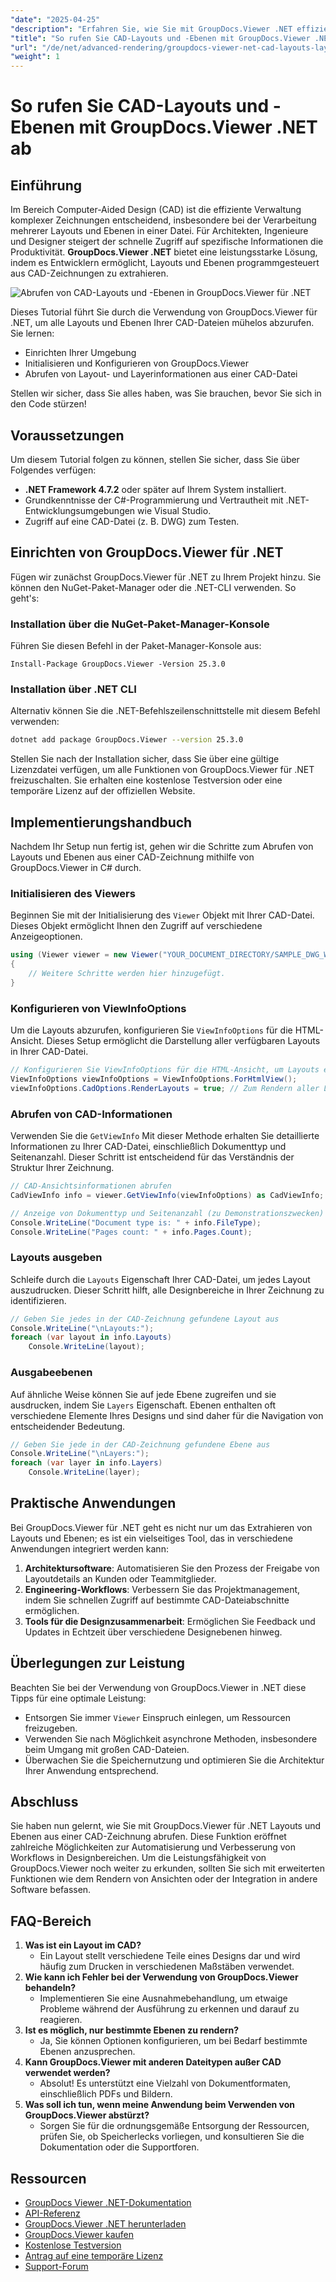 ```yaml
---
"date": "2025-04-25"
"description": "Erfahren Sie, wie Sie mit GroupDocs.Viewer .NET effizient Layouts und Ebenen aus CAD-Dateien abrufen und Ihren Design-Workflow mit dieser erweiterten Rendering-Bibliothek optimieren."
"title": "So rufen Sie CAD-Layouts und -Ebenen mit GroupDocs.Viewer .NET für ein effizientes Designmanagement ab"
"url": "/de/net/advanced-rendering/groupdocs-viewer-net-cad-layouts-layers-retrieval/"
"weight": 1
---
```


# So rufen Sie CAD-Layouts und -Ebenen mit GroupDocs.Viewer .NET ab
## Einführung
Im Bereich Computer-Aided Design (CAD) ist die effiziente Verwaltung komplexer Zeichnungen entscheidend, insbesondere bei der Verarbeitung mehrerer Layouts und Ebenen in einer Datei. Für Architekten, Ingenieure und Designer steigert der schnelle Zugriff auf spezifische Informationen die Produktivität. **GroupDocs.Viewer .NET** bietet eine leistungsstarke Lösung, indem es Entwicklern ermöglicht, Layouts und Ebenen programmgesteuert aus CAD-Zeichnungen zu extrahieren.

![Abrufen von CAD-Layouts und -Ebenen in GroupDocs.Viewer für .NET](/viewer/advanced-rendering/retrieve-cad-layouts-layers-img.png)

Dieses Tutorial führt Sie durch die Verwendung von GroupDocs.Viewer für .NET, um alle Layouts und Ebenen Ihrer CAD-Dateien mühelos abzurufen. Sie lernen:
- Einrichten Ihrer Umgebung
- Initialisieren und Konfigurieren von GroupDocs.Viewer
- Abrufen von Layout- und Layerinformationen aus einer CAD-Datei

Stellen wir sicher, dass Sie alles haben, was Sie brauchen, bevor Sie sich in den Code stürzen!
## Voraussetzungen
Um diesem Tutorial folgen zu können, stellen Sie sicher, dass Sie über Folgendes verfügen:
- **.NET Framework 4.7.2** oder später auf Ihrem System installiert.
- Grundkenntnisse der C#-Programmierung und Vertrautheit mit .NET-Entwicklungsumgebungen wie Visual Studio.
- Zugriff auf eine CAD-Datei (z. B. DWG) zum Testen.
## Einrichten von GroupDocs.Viewer für .NET
Fügen wir zunächst GroupDocs.Viewer für .NET zu Ihrem Projekt hinzu. Sie können den NuGet-Paket-Manager oder die .NET-CLI verwenden. So geht's:
### Installation über die NuGet-Paket-Manager-Konsole
Führen Sie diesen Befehl in der Paket-Manager-Konsole aus:
```plaintext
Install-Package GroupDocs.Viewer -Version 25.3.0
```
### Installation über .NET CLI
Alternativ können Sie die .NET-Befehlszeilenschnittstelle mit diesem Befehl verwenden:
```bash
dotnet add package GroupDocs.Viewer --version 25.3.0
```
Stellen Sie nach der Installation sicher, dass Sie über eine gültige Lizenzdatei verfügen, um alle Funktionen von GroupDocs.Viewer für .NET freizuschalten. Sie erhalten eine kostenlose Testversion oder eine temporäre Lizenz auf der offiziellen Website.
## Implementierungshandbuch
Nachdem Ihr Setup nun fertig ist, gehen wir die Schritte zum Abrufen von Layouts und Ebenen aus einer CAD-Zeichnung mithilfe von GroupDocs.Viewer in C# durch.
### Initialisieren des Viewers
Beginnen Sie mit der Initialisierung des `Viewer` Objekt mit Ihrer CAD-Datei. Dieses Objekt ermöglicht Ihnen den Zugriff auf verschiedene Anzeigeoptionen.
```csharp
using (Viewer viewer = new Viewer("YOUR_DOCUMENT_DIRECTORY/SAMPLE_DWG_WITH_LAYOUTS_AND_LAYERS"))
{
    // Weitere Schritte werden hier hinzugefügt.
}
```
### Konfigurieren von ViewInfoOptions
Um die Layouts abzurufen, konfigurieren Sie `ViewInfoOptions` für die HTML-Ansicht. Dieses Setup ermöglicht die Darstellung aller verfügbaren Layouts in Ihrer CAD-Datei.
```csharp
// Konfigurieren Sie ViewInfoOptions für die HTML-Ansicht, um Layouts einzuschließen
ViewInfoOptions viewInfoOptions = ViewInfoOptions.ForHtmlView();
viewInfoOptions.CadOptions.RenderLayouts = true; // Zum Rendern aller Layouts festlegen
```
### Abrufen von CAD-Informationen
Verwenden Sie die `GetViewInfo` Mit dieser Methode erhalten Sie detaillierte Informationen zu Ihrer CAD-Datei, einschließlich Dokumenttyp und Seitenanzahl. Dieser Schritt ist entscheidend für das Verständnis der Struktur Ihrer Zeichnung.
```csharp
// CAD-Ansichtsinformationen abrufen
CadViewInfo info = viewer.GetViewInfo(viewInfoOptions) as CadViewInfo;

// Anzeige von Dokumenttyp und Seitenanzahl (zu Demonstrationszwecken)
Console.WriteLine("Document type is: " + info.FileType);
Console.WriteLine("Pages count: " + info.Pages.Count);
```
### Layouts ausgeben
Schleife durch die `Layouts` Eigenschaft Ihrer CAD-Datei, um jedes Layout auszudrucken. Dieser Schritt hilft, alle Designbereiche in Ihrer Zeichnung zu identifizieren.
```csharp
// Geben Sie jedes in der CAD-Zeichnung gefundene Layout aus
Console.WriteLine("\nLayouts:");
foreach (var layout in info.Layouts)
    Console.WriteLine(layout);
```
### Ausgabeebenen
Auf ähnliche Weise können Sie auf jede Ebene zugreifen und sie ausdrucken, indem Sie `Layers` Eigenschaft. Ebenen enthalten oft verschiedene Elemente Ihres Designs und sind daher für die Navigation von entscheidender Bedeutung.
```csharp
// Geben Sie jede in der CAD-Zeichnung gefundene Ebene aus
Console.WriteLine("\nLayers:");
foreach (var layer in info.Layers)
    Console.WriteLine(layer);
```
## Praktische Anwendungen
Bei GroupDocs.Viewer für .NET geht es nicht nur um das Extrahieren von Layouts und Ebenen; es ist ein vielseitiges Tool, das in verschiedene Anwendungen integriert werden kann:
1. **Architektursoftware**: Automatisieren Sie den Prozess der Freigabe von Layoutdetails an Kunden oder Teammitglieder.
2. **Engineering-Workflows**: Verbessern Sie das Projektmanagement, indem Sie schnellen Zugriff auf bestimmte CAD-Dateiabschnitte ermöglichen.
3. **Tools für die Designzusammenarbeit**: Ermöglichen Sie Feedback und Updates in Echtzeit über verschiedene Designebenen hinweg.
## Überlegungen zur Leistung
Beachten Sie bei der Verwendung von GroupDocs.Viewer in .NET diese Tipps für eine optimale Leistung:
- Entsorgen Sie immer `Viewer` Einspruch einlegen, um Ressourcen freizugeben.
- Verwenden Sie nach Möglichkeit asynchrone Methoden, insbesondere beim Umgang mit großen CAD-Dateien.
- Überwachen Sie die Speichernutzung und optimieren Sie die Architektur Ihrer Anwendung entsprechend.
## Abschluss
Sie haben nun gelernt, wie Sie mit GroupDocs.Viewer für .NET Layouts und Ebenen aus einer CAD-Zeichnung abrufen. Diese Funktion eröffnet zahlreiche Möglichkeiten zur Automatisierung und Verbesserung von Workflows in Designbereichen. Um die Leistungsfähigkeit von GroupDocs.Viewer noch weiter zu erkunden, sollten Sie sich mit erweiterten Funktionen wie dem Rendern von Ansichten oder der Integration in andere Software befassen.
## FAQ-Bereich
1. **Was ist ein Layout im CAD?**
   - Ein Layout stellt verschiedene Teile eines Designs dar und wird häufig zum Drucken in verschiedenen Maßstäben verwendet.
2. **Wie kann ich Fehler bei der Verwendung von GroupDocs.Viewer behandeln?**
   - Implementieren Sie eine Ausnahmebehandlung, um etwaige Probleme während der Ausführung zu erkennen und darauf zu reagieren.
3. **Ist es möglich, nur bestimmte Ebenen zu rendern?**
   - Ja, Sie können Optionen konfigurieren, um bei Bedarf bestimmte Ebenen anzusprechen.
4. **Kann GroupDocs.Viewer mit anderen Dateitypen außer CAD verwendet werden?**
   - Absolut! Es unterstützt eine Vielzahl von Dokumentformaten, einschließlich PDFs und Bildern.
5. **Was soll ich tun, wenn meine Anwendung beim Verwenden von GroupDocs.Viewer abstürzt?**
   - Sorgen Sie für die ordnungsgemäße Entsorgung der Ressourcen, prüfen Sie, ob Speicherlecks vorliegen, und konsultieren Sie die Dokumentation oder die Supportforen.
## Ressourcen
- [GroupDocs Viewer .NET-Dokumentation](https://docs.groupdocs.com/viewer/net/)
- [API-Referenz](https://reference.groupdocs.com/viewer/net/)
- [GroupDocs.Viewer .NET herunterladen](https://releases.groupdocs.com/viewer/net/)
- [GroupDocs.Viewer kaufen](https://purchase.groupdocs.com/buy)
- [Kostenlose Testversion](https://releases.groupdocs.com/viewer/net/)
- [Antrag auf eine temporäre Lizenz](https://purchase.groupdocs.com/temporary-license/)
- [Support-Forum](https://forum.groupdocs.com/c/viewer/9)
